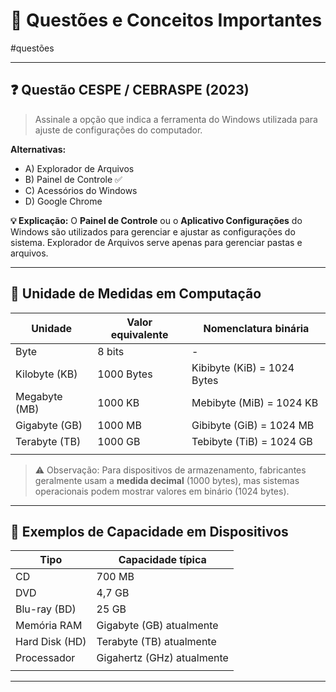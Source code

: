 # 📝 **Questões e Conceitos Importantes**

#questões 

---

## **❓ Questão CESPE / CEBRASPE (2023)**

> Assinale a opção que indica a ferramenta do Windows utilizada para ajuste de configurações do computador.

**Alternativas:**

* A) Explorador de Arquivos
* B) Painel de Controle ✅
* C) Acessórios do Windows
* D) Google Chrome

**💡 Explicação:**
O **Painel de Controle** ou o **Aplicativo Configurações** do Windows são utilizados para gerenciar e ajustar as configurações do sistema. Explorador de Arquivos serve apenas para gerenciar pastas e arquivos.

---

## **💾 Unidade de Medidas em Computação**

| Unidade       | Valor equivalente | Nomenclatura binária        |
| ------------- | ----------------- | --------------------------- |
| Byte          | 8 bits            | -                           |
| Kilobyte (KB) | 1000 Bytes        | Kibibyte (KiB) = 1024 Bytes |
| Megabyte (MB) | 1000 KB           | Mebibyte (MiB) = 1024 KB    |
| Gigabyte (GB) | 1000 MB           | Gibibyte (GiB) = 1024 MB    |
| Terabyte (TB) | 1000 GB           | Tebibyte (TiB) = 1024 GB    |
|               |                   |                             |

> ⚠️ Observação: Para dispositivos de armazenamento, fabricantes geralmente usam a **medida decimal** (1000 bytes), mas sistemas operacionais podem mostrar valores em binário (1024 bytes).

---

## **💽 Exemplos de Capacidade em Dispositivos**

| Tipo           | Capacidade típica          |
| -------------- | -------------------------- |
| CD             | 700 MB                     |
| DVD            | 4,7 GB                     |
| Blu-ray (BD)   | 25 GB                      |
| Memória RAM    | Gigabyte (GB) atualmente   |
| Hard Disk (HD) | Terabyte (TB) atualmente   |
| Processador    | Gigahertz (GHz) atualmente |
|                |                            |

---
